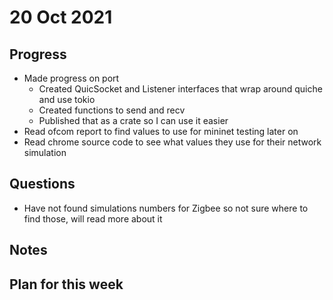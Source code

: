 # 20 Oct 2021

## Progress

* Made progress on port
  * Created QuicSocket and Listener interfaces that wrap around quiche and use tokio
  * Created functions to send and recv
  * Published that as a crate so I can use it easier
* Read ofcom report to find values to use for mininet testing later on
* Read chrome source code to see what values they use for their network simulation

## Questions

* Have not found simulations numbers for Zigbee so not sure where to find those, will read more about it

## Notes


## Plan for this week
